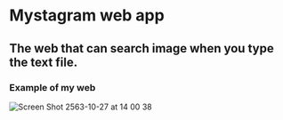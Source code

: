 # Mystagram web app 
<h2> The web that can search image when you type the text file.</h2>
<h3>Example of my web</h3>

![Screen Shot 2563-10-27 at 14 00 38](https://user-images.githubusercontent.com/71330294/97268295-3fb8cc00-185e-11eb-850b-941664188b0f.jpeg)
